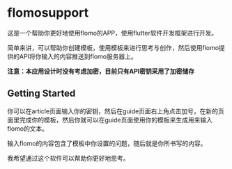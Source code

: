 # flomosupport

这是一个帮助你更好地使用flomo的APP，使用flutter软件开发框架进行开发。

简单来讲，可以帮助你创建模板，使用模板来进行思考与创作，然后使用flomo提供的API将你输入的内容推送到flomo服务器上。

**注意：本应用设计时没有考虑加密，目前只有API密钥采用了加密储存**

## Getting Started

你可以在article页面输入你的密钥，然后在guide页面右上角点击加号，在新的页面里完成你的模板，然后你就可以在guide页面使用你的模板来生成用来输入flomo的文本。

输入flomo的内容包含了模板中你设置的问题，随后就是你所书写的内容。

我希望通过这个软件可以帮助你更好地思考。




